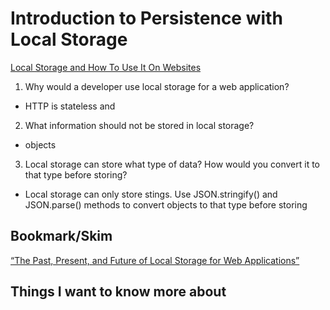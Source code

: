 # Introduction to Persistence with Local Storage
[Local Storage and How To Use It On Websites](https://www.smashingmagazine.com/2010/10/local-storage-and-how-to-use-it/)
1. Why would a developer use local storage for a web application?

- HTTP is stateless and 

2. What information should not be stored in local storage?

- objects

3. Local storage can store what type of data? How would you convert it to that type before storing?

- Local storage can only store stings. Use JSON.stringify() and JSON.parse() methods to convert objects to that type before storing

## Bookmark/Skim
[“The Past, Present, and Future of Local Storage for Web Applications”](http://diveinto.html5doctor.com/storage.html)


## Things I want to know more about
